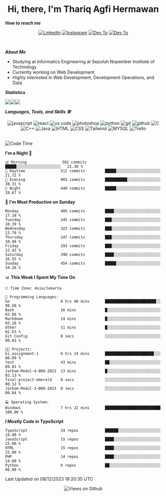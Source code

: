 <div align="center">
  <h1>Hi, there, I'm Thariq Agfi Hermawan</h1>
</div>


***How to reach me***
<p align='center'>
   <a href="https://www.linkedin.com/in/thariqagfihermawan" target="_blank"><img src="https://img.shields.io/badge/LinkedIn-0077B5?style=for-the-badge&logo=linkedin&logoColor=white" alt="LinkedIn"></a>
   <a href="https://www.instagram.com/thoriqagfi" target="_blank"><img src="https://img.shields.io/badge/Instagram-E4405F?style=for-the-badge&logo=instagram&logoColor=white" alt="Instagram"></a>
   <a href="https://medium.com/@thoriq.aghfi60" target="_blank"><img src="https://img.shields.io/badge/Medium-12100E?style=for-the-badge&logo=medium&logoColor=white" alt="Dev To"></a>
   <a href="https://linktr.ee/thoriqagfi" target="_blank"><img src="https://img.shields.io/badge/linktree-1de9b6?style=for-the-badge&logo=linktree&logoColor=white" alt="Dev To"></a>
</p>

<br>

***About Me***
- Studying at Informatics Engineering at Sepuluh Nopember Institute of Technology
- Currently working on Web Development
- Highly interested in Web Development, Development Operations, and Data

***Statistics***

<!-- [![GitHub Streak](http://github-readme-streak-stats.herokuapp.com?user=thoriqagfi&theme=dark)](https://git.io/streak-stats) -->

<div align="center">
  <div style="display: flex;">
    <img src="http://github-readme-streak-stats.herokuapp.com?user=thoriqagfi&theme=chartreuse-dark"/>
    <img src="https://github-readme-stats.vercel.app/api/top-langs/?username=thoriqagfi&layout=compact&&theme=chartreuse-dark&langs_count=8)](https://github.com/thoriqagfi"/>
    <img src="https://github-readme-stats.vercel.app/api?username=thoriqagfi&show_icons=true&theme=chartreuse-dark"/>
  </div>
</div>

<!-- [![Top Langs](https://github-readme-stats.vercel.app/api/top-langs/?username=thoriqagfi&layout=compact&&theme=chartreuse-dark&langs_count=8)](https://github.com/thoriqagfi)
< ![Agfi's GitHub stats](https://github-readme-stats.vercel.app/api?username=thoriqagfi&show_icons=true&theme=chartreuse-dark) -->

***Languages, Tools, and Skills 🛠***

  <div align="center">
    <img src="https://img.shields.io/badge/JavaScript-F7DF1E?style=for-the-badge&logo=javascript&logoColor=black" alt="javascript" />
    <img src="https://img.shields.io/badge/React-61DAFB?style=for-the-badge&logo=react&logoColor=black" alt="react" />
    <img src="https://img.shields.io/badge/vs%20code-007ACC?style=for-the-badge&logo=visual%20studio%20code&logoColor=white" alt="vs code" />
    <img src="https://img.shields.io/badge/adobe%20photoshop-31A8FF?style=for-the-badge&logo=adobe%20photoshop&logoColor=white" alt="photoshop" />
    <img src="https://img.shields.io/badge/python-3776AB?style=for-the-badge&logo=python&logoColor=white" alt="python" />
    <img src="https://img.shields.io/badge/Git-F05032?style=for-the-badge&logo=git&logoColor=white" alt="git" />
    <img src="https://img.shields.io/badge/GitHub-100000?style=for-the-badge&logo=github&logoColor=white" alt="github" />
    <img src="https://img.shields.io/badge/c-%2300599C.svg?style=for-the-badge&logo=c&logoColor=white" alt="C" />
    <img src="https://img.shields.io/badge/c++-%2300599C.svg?style=for-the-badge&logo=c%2B%2B&logoColor=white" alt="C++" />
    <img src="https://img.shields.io/badge/Java-ED8B00?style=for-the-badge&logo=java&logoColor=white" alt="Java"/>
    <img src="https://img.shields.io/badge/HTML5-E34F26?style=for-the-badge&logo=html5&logoColor=white" alt="HTML" />
    <img src="https://img.shields.io/badge/CSS-239120?&style=for-the-badge&logo=css3&logoColor=white" alt ="CSS" />
    <img src="https://img.shields.io/badge/tailwindcss-%2338B2AC.svg?style=for-the-badge&logo=tailwind-css&logoColor=white" alt="Tailwind" />
    <img src="https://img.shields.io/badge/MySQL-00000F?style=for-the-badge&logo=mysql&logoColor=white" alt="MYSQL" />
    <img src="https://img.shields.io/badge/Trello-%23026AA7.svg?style=for-the-badge&logo=Trello&logoColor=white" alt="Trello" />
  </div><br>

<!--START_SECTION:waka-->
![Code Time](http://img.shields.io/badge/Code%20Time-825%20hrs%2012%20mins-blue)

**I'm a Night 🦉** 

```text
🌞 Morning                502 commits         █████░░░░░░░░░░░░░░░░░░░░   21.30 % 
🌆 Daytime                512 commits         █████░░░░░░░░░░░░░░░░░░░░   21.72 % 
🌃 Evening                903 commits         ██████████░░░░░░░░░░░░░░░   38.31 % 
🌙 Night                  440 commits         █████░░░░░░░░░░░░░░░░░░░░   18.67 % 
```
📅 **I'm Most Productive on Sunday** 

```text
Monday                   405 commits         ████░░░░░░░░░░░░░░░░░░░░░   17.18 % 
Tuesday                  245 commits         ███░░░░░░░░░░░░░░░░░░░░░░   10.39 % 
Wednesday                323 commits         ███░░░░░░░░░░░░░░░░░░░░░░   13.70 % 
Thursday                 247 commits         ███░░░░░░░░░░░░░░░░░░░░░░   10.48 % 
Friday                   293 commits         ███░░░░░░░░░░░░░░░░░░░░░░   12.43 % 
Saturday                 390 commits         ████░░░░░░░░░░░░░░░░░░░░░   16.55 % 
Sunday                   454 commits         █████░░░░░░░░░░░░░░░░░░░░   19.26 % 
```


📊 **This Week I Spent My Time On** 

```text
🕑︎ Time Zone: Asia/Jakarta

💬 Programming Languages: 
Go                       6 hrs 40 mins       ███████████████████████░░   90.50 % 
Bash                     16 mins             █░░░░░░░░░░░░░░░░░░░░░░░░   03.66 % 
Markdown                 14 mins             █░░░░░░░░░░░░░░░░░░░░░░░░   03.18 % 
Other                    11 mins             █░░░░░░░░░░░░░░░░░░░░░░░░   02.63 % 
Git Config               0 secs              ░░░░░░░░░░░░░░░░░░░░░░░░░   00.03 % 

🐱‍💻 Projects: 
ki_assignment-1          6 hrs 24 mins       ██████████████████████░░░   86.89 % 
test                     43 mins             ██░░░░░░░░░░░░░░░░░░░░░░░   09.81 % 
Jarkom-Modul-4-B08-2023  13 mins             █░░░░░░░░░░░░░░░░░░░░░░░░   03.13 % 
final-project-emerald    0 secs              ░░░░░░░░░░░░░░░░░░░░░░░░░   00.12 % 
Jarkom-Modul-3-B08-2023  0 secs              ░░░░░░░░░░░░░░░░░░░░░░░░░   00.04 % 

💻 Operating System: 
Windows                  7 hrs 22 mins       █████████████████████████   100.00 % 
```

**I Mostly Code in TypeScript** 

```text
TypeScript               24 repos            ██████░░░░░░░░░░░░░░░░░░░   24.00 % 
JavaScript               15 repos            ████░░░░░░░░░░░░░░░░░░░░░   15.00 % 
HTML                     15 repos            ████░░░░░░░░░░░░░░░░░░░░░   15.00 % 
PHP                      14 repos            ████░░░░░░░░░░░░░░░░░░░░░   14.00 % 
Python                   6 repos             ██░░░░░░░░░░░░░░░░░░░░░░░   06.00 % 
```




 Last Updated on 08/12/2023 18:20:35 UTC
<!--END_SECTION:waka-->

<div align="center">
<img src="https://komarev.com/ghpvc/?username=thoriqagfi&color=blue" alt="Views on Github" />
</div>